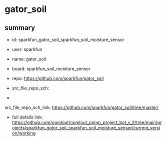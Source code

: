 # gator_soil
 
## summary 
* id: sparkfun_gator_soil_sparkfun_soil_moisture_sensor
* user: sparkfun
* name: gator_soil
* board: sparkfun_soil_moisture_sensor
* repo: https://github.com/sparkfun/gator_soil



* src_file_repo_sch: 
*
 src_file_repo_sch_link: https://github.com/sparkfun/gator_soil/tree/master/
* full details link: https://github.com/oomlout/oomlout_oomp_project_bot_v_2/tree/main/projects/sparkfun_gator_soil_sparkfun_soil_moisture_sensor/current_version/working  






